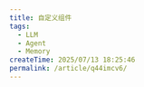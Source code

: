 ```yaml
---
title: 自定义组件
tags:
  - LLM
  - Agent
  - Memory
createTime: 2025/07/13 18:25:46
permalink: /article/q44imcv6/
---
```

<CustomComponent />
